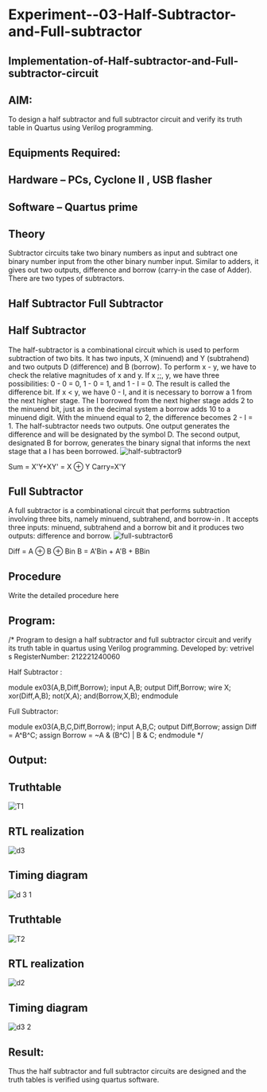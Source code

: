 # Experiment--03-Half-Subtractor-and-Full-subtractor
## Implementation-of-Half-subtractor-and-Full-subtractor-circuit
## AIM:
To design a half subtractor and full subtractor circuit and verify its truth table in Quartus using Verilog programming.

## Equipments Required:
## Hardware – PCs, Cyclone II , USB flasher
## Software – Quartus prime
## Theory
Subtractor circuits take two binary numbers as input and subtract one binary number input from the other binary number input. Similar to adders, it gives out two outputs, difference and borrow (carry-in the case of Adder). There are two types of subtractors.

## Half Subtractor Full Subtractor
## Half Subtractor
The half-subtractor is a combinational circuit which is used to perform subtraction of two bits. It has two inputs, X (minuend) and Y (subtrahend) and two outputs D (difference) and B (borrow). To perform x - y, we have to check the relative magnitudes of x and y. If x ;;, y, we have three possibilities: 0 - 0 = 0, 1 - 0 = 1, and 1 - I = 0. The result is called the difference bit. If x < y, we have 0 - I, and it is necessary to borrow a 1 from the next higher stage. The I borrowed from the next higher stage adds 2 to the minuend bit, just as in the decimal system a borrow adds 10 to a minuend digit. With the minuend equal to 2, the difference becomes 2 - I = 1. The half-subtractor needs two outputs. One output generates the difference and will be designated by the symbol D. The second output, designated B for borrow, generates the binary signal that informs the next stage that a I has been borrowed.
![half-subtractor9](https://user-images.githubusercontent.com/36288975/166112538-58c3bc7c-ee5d-4e6a-ac8d-8e8328efe27a.png)


Sum = X'Y+XY' = X ⊕ Y
Carry=X'Y

## Full Subtractor
A full subtractor is a combinational circuit that performs subtraction involving three bits, namely minuend, subtrahend, and borrow-in . It accepts three inputs: minuend, subtrahend and a borrow bit and it produces two outputs: difference and borrow. 
![full-subtractor6](https://user-images.githubusercontent.com/36288975/166112541-24c68359-3de8-4674-ae22-8272ffc385ed.png)


Diff = A ⊕ B ⊕ Bin B = A'Bin + A'B + BBin

## Procedure



Write the detailed procedure here 


## Program:
/*
Program to design a half subtractor and full subtractor circuit and verify its truth table in quartus using Verilog programming.
Developed by: vetrivel s
RegisterNumber:  212221240060

Half Subtractor :

module ex03(A,B,Diff,Borrow);
input A,B;
output Diff,Borrow;
wire X;
xor(Diff,A,B);
not(X,A);
and(Borrow,X,B);
endmodule

Full Subtractor:

module ex03(A,B,C,Diff,Borrow);
input A,B,C;
output Diff,Borrow;
assign Diff = A^B^C;
assign Borrow = ~A & (B^C) | B & C;
endmodule
*/

## Output:


## Truthtable
![T1](https://user-images.githubusercontent.com/95363138/167686175-7321f4fc-3db1-4fbb-9ff1-9348b7cb738d.png)
##  RTL realization
![d3](https://user-images.githubusercontent.com/95363138/167686265-cf2711bf-18f1-4ac7-b57a-5f5c0f45317b.png)
## Timing diagram 
![d 3 1](https://user-images.githubusercontent.com/95363138/167686286-1d85a121-0b9f-476c-b1bb-6ea0ca293508.png)
## Truthtable
![T2](https://user-images.githubusercontent.com/95363138/167686450-c791d60c-8384-416b-8b43-27260d58b811.png)
## RTL realization
![d2](https://user-images.githubusercontent.com/95363138/167686508-72149dcb-2f53-4e8e-bcad-ee13f0aa04ac.png)
## Timing diagram
![d3 2](https://user-images.githubusercontent.com/95363138/167686652-b03c70a8-d64f-4260-839d-926a914a73d3.png)
## Result:
Thus the half subtractor and full subtractor circuits are designed and the truth tables is verified using quartus software.
